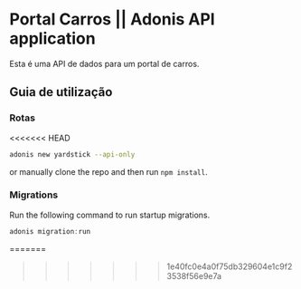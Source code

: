 # Portal Carros || Adonis API application

Esta é uma API de dados para um portal de carros.

## Guia de utilização

### Rotas


<<<<<<< HEAD
```bash
adonis new yardstick --api-only
```

or manually clone the repo and then run `npm install`.


### Migrations

Run the following command to run startup migrations.

```js
adonis migration:run
```


=======
>>>>>>> 1e40fc0e4a0f75db329604e1c9f23538f56e9e7a

